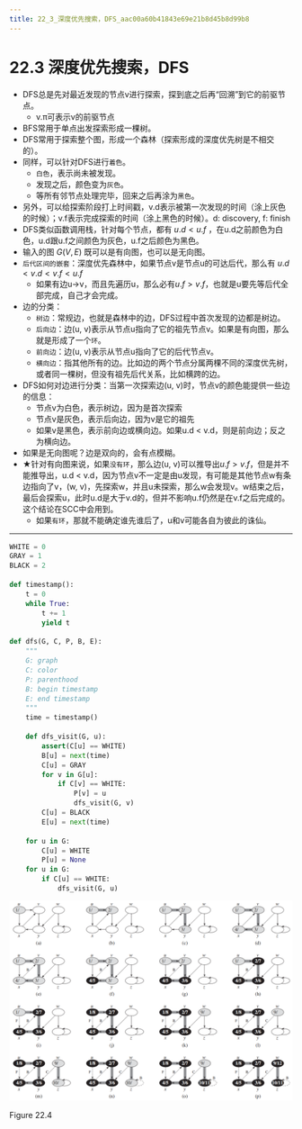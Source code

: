 ```yaml
---
title: 22_3_深度优先搜索，DFS_aac00a60b41843e69e21b8d45b8d99b8
---
```


# 22.3 深度优先搜索，DFS

- DFS总是先对最近发现的节点v进行探索，探到底之后再“回溯”到它的前驱节点。
    - v.π可表示v的前驱节点
- BFS常用于单点出发探索形成一棵树。
- DFS常用于探索整个图，形成一个森林（探索形成的深度优先树是不相交的）。
- 同样，可以针对DFS进行`着色`。
    - `白色`，表示尚未被发现。
    - 发现之后，颜色变为`灰色`。
    - 等所有邻节点处理完毕，回来之后再涂为`黑色`。
- 另外，可以给探索阶段打上时间戳，v.d表示被第一次发现的时间（涂上灰色的时候）；v.f表示完成探索的时间（涂上黑色的时候）。d: discovery, f: finish
- DFS类似函数调用栈，针对每个节点，都有 $u.d < u.f$ ，在u.d之前颜色为白色，u.d跟u.f之间颜色为灰色，u.f之后颜色为黑色。
- 输入的图 $G(V, E)$ 既可以是有向图，也可以是无向图。
- `后代区间的嵌套`：深度优先森林中，如果节点v是节点u的可达后代，那么有 $u.d < v.d < v.f < u.f$
    - 如果有边u→v，而且先遍历u，那么必有$u.f > v.f$，也就是u要先等后代全部完成，自己才会完成。
- 边的分类：
    - `树边`：常规边，也就是森林中的边，DFS过程中首次发现的边都是树边。
    - `后向边`：边(u, v)表示从节点u指向了它的祖先节点v。如果是有向图，那么就是形成了一个`环`。
    - `前向边`：边(u, v)表示从节点u指向了它的后代节点v。
    - `横向边`：指其他所有的边。比如边的两个节点分属两棵不同的深度优先树，或者同一棵树，但没有祖先后代关系，比如横跨的边。
- DFS如何对边进行分类：当第一次探索边(u, v)时，节点v的颜色能提供一些边的信息：
    - 节点v为白色，表示树边，因为是首次探索
    - 节点v是灰色，表示后向边，因为v是它的祖先
    - 如果v是黑色，表示前向边或横向边。如果u.d < v.d，则是前向边；反之为横向边。
- 如果是无向图呢？边是双向的，会有点模糊。
- ★针对有向图来说，如果`没有环`，那么边(u, v)可以推导出$u.f > v.f$，但是并不能推导出，u.d < v.d，因为节点v不一定是由u发现，有可能是其他节点w有条边指向了v，(w, v)，先探索w，并且u未探索，那么w会发现v。w结束之后，最后会探索u，此时u.d是大于v.d的，但并不影响u.f仍然是在v.f之后完成的。这个结论在SCC中会用到。
    - 如果`有环`，那就不能确定谁先谁后了，u和v可能各自为彼此的诛仙。

---

[](https://github.com/lzyerste/introduction_to_algorithms/blob/master/graph/dfs.py)

```python
WHITE = 0
GRAY = 1
BLACK = 2

def timestamp():
    t = 0
    while True:
        t += 1
        yield t

def dfs(G, C, P, B, E):
    """
    G: graph
    C: color
    P: parenthood
    B: begin timestamp
    E: end timestamp
    """
    time = timestamp()

    def dfs_visit(G, u):
        assert(C[u] == WHITE)
        B[u] = next(time)
        C[u] = GRAY
        for v in G[u]:
            if C[v] == WHITE:
                P[v] = u
                dfs_visit(G, v)
        C[u] = BLACK
        E[u] = next(time)

    for u in G:
        C[u] = WHITE
        P[u] = None
    for u in G:
        if C[u] == WHITE:
            dfs_visit(G, u)
```

![2022-05-02_11-25-05](22%203%20深度优先搜索，DFS%20aac00a60b41843e69e21b8d45b8d99b8/2022-05-02_11-25-05.png)

Figure 22.4
